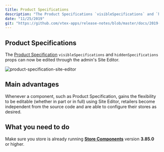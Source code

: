 ```yaml
---
title: Product Specifications
description: "The Product Specifications `visibleSpecifications` and `hiddenSpecifications` props can now be edited using the admin's Site Editor. This Site Editor never tires of being a hero for code-less people, for real..."
date: "11/25/2019"
git: "https://github.com/vtex-apps/release-notes/blob/master/docs/2019-week-45-46/product-specifications.md"
---
```


## Product Specifications

The [Product Specification](https://vtex.io/docs/components/product/vtex.store-components/product-specifications) `visibleSpecifications` and `hiddenSpecifications` props can now be edited through the admin's Site Editor. 

![product-specification-site-editor](https://user-images.githubusercontent.com/52087100/69667290-785b8e80-106c-11ea-8283-0fe463628b62.png)

## Main advantages

Whenever a component, such as Product Specification, gains the flexibility to be editable (whether in part or in full) using Site Editor, retailers become independent from the source code and are able to configure their stores as desired.

## What you need to do 

Make sure you store is already running [**Store Components**](https://vtex.io/docs/app/vtex.store-components) version **3.85.0** or higher.
